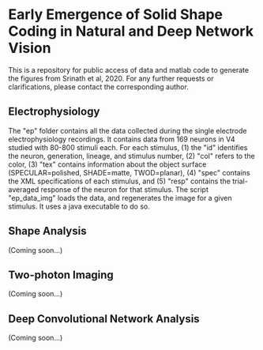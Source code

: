 # Early Emergence of Solid Shape Coding in Natural and Deep Network Vision
This is a repository for public access of data and matlab code to generate the figures from Srinath et al, 2020. For any further requests or clarifications, please contact the corresponding author.

## Electrophysiology
The "ep" folder contains all the data collected during the single electrode electrophysiology recordings. It contains data from 169 neurons in V4 studied with 80-800 stimuli each. For each stimulus, (1) the "id" identifies the neuron, generation, lineage, and stimulus number, (2) "col" refers to the color, (3) "tex" contains information about the object surface (SPECULAR=polished, SHADE=matte, TWOD=planar), (4) "spec" contains the XML specifications of each stimulus, and (5) "resp" contains the trial-averaged response of the neuron for that stimulus. The script "ep_data_img" loads the data, and regenerates the image for a given stimulus. It uses a java executable to do so.

## Shape Analysis
(Coming soon...)

## Two-photon Imaging
(Coming soon...)

## Deep Convolutional Network Analysis
(Coming soon...)
